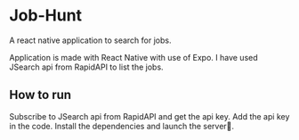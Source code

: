 # Job-Hunt
A react native application to search for jobs.

Application is made with React Native with use of Expo.
I have used JSearch api from RapidAPI to list the jobs.

## How to run

Subscribe to JSearch api from RapidAPI and get the api key.
Add the api key in the code.
Install the dependencies and launch the server🚀.